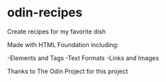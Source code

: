 # odin-recipes


Create recipes for my favorite dish


Made with HTML Foundation including:

-Elements and Tags
-Text Formats
-Links and Images



Thanks to The Odin Project for this project